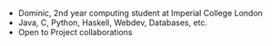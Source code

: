 - Dominic, 2nd year computing student at Imperial College London
- Java, C, Python, Haskell, Webdev, Databases, etc.
- Open to Project collaborations

<!---
D0m-inic/D0m-inic is a ✨ special ✨ repository because its `README.md` (this file) appears on your GitHub profile.
You can click the Preview link to take a look at your changes.
--->
